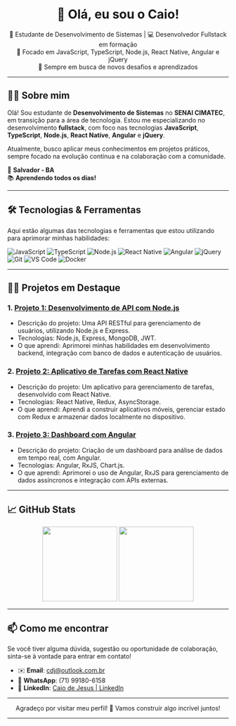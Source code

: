 ﻿<h1 align="center">👋 Olá, eu sou o Caio!</h1>

<p align="center">
  🚀 Estudante de Desenvolvimento de Sistemas | 💻 Desenvolvedor Fullstack em formação<br>
  🌱 Focado em JavaScript, TypeScript, Node.js, React Native, Angular e jQuery<br>
  🎯 Sempre em busca de novos desafios e aprendizados
</p>

---

## 👨‍💻 Sobre mim

Olá! Sou estudante de **Desenvolvimento de Sistemas** no **SENAI CIMATEC**, em transição para a área de tecnologia. Estou me especializando no desenvolvimento **fullstack**, com foco nas tecnologias **JavaScript**, **TypeScript**, **Node.js**, **React Native**, **Angular** e **jQuery**.

Atualmente, busco aplicar meus conhecimentos em projetos práticos, sempre focado na evolução contínua e na colaboração com a comunidade.

📍 **Salvador - BA**  
📚 **Aprendendo todos os dias!**

---

## 🛠️ Tecnologias & Ferramentas

Aqui estão algumas das tecnologias e ferramentas que estou utilizando para aprimorar minhas habilidades:

![JavaScript](https://img.shields.io/badge/-JavaScript-F7DF1E?style=flat&logo=javascript&logoColor=000)
![TypeScript](https://img.shields.io/badge/-TypeScript-3178C6?style=flat&logo=typescript&logoColor=fff)
![Node.js](https://img.shields.io/badge/-Node.js-339933?style=flat&logo=node.js&logoColor=fff)
![React Native](https://img.shields.io/badge/-React_Native-61DAFB?style=flat&logo=react&logoColor=000)
![Angular](https://img.shields.io/badge/-Angular-DD0031?style=flat&logo=angular&logoColor=fff)
![jQuery](https://img.shields.io/badge/-jQuery-0769AD?style=flat&logo=jquery&logoColor=fff)
![Git](https://img.shields.io/badge/-Git-F05032?style=flat&logo=git&logoColor=fff)
![VS Code](https://img.shields.io/badge/-VS_Code-007ACC?style=flat&logo=visual-studio-code&logoColor=fff)
![Docker](https://img.shields.io/badge/-Docker-2496ED?style=flat&logo=docker&logoColor=fff)

---

## 🧑‍💻 Projetos em Destaque

### 1. [**Projeto 1: Desenvolvimento de API com Node.js**](https://github.com/caiodjss/projeto-api)
   - Descrição do projeto: Uma API RESTful para gerenciamento de usuários, utilizando Node.js e Express.
   - Tecnologias: Node.js, Express, MongoDB, JWT.
   - O que aprendi: Aprimorei minhas habilidades em desenvolvimento backend, integração com banco de dados e autenticação de usuários.

### 2. [**Projeto 2: Aplicativo de Tarefas com React Native**](https://github.com/caiodjss/projeto-tarefas)
   - Descrição do projeto: Um aplicativo para gerenciamento de tarefas, desenvolvido com React Native.
   - Tecnologias: React Native, Redux, AsyncStorage.
   - O que aprendi: Aprendi a construir aplicativos móveis, gerenciar estado com Redux e armazenar dados localmente no dispositivo.

### 3. [**Projeto 3: Dashboard com Angular**](https://github.com/caiodjss/projeto-dashboard)
   - Descrição do projeto: Criação de um dashboard para análise de dados em tempo real, com Angular.
   - Tecnologias: Angular, RxJS, Chart.js.
   - O que aprendi: Aprimorei o uso de Angular, RxJS para gerenciamento de dados assíncronos e integração com APIs externas.

---

## 📈 GitHub Stats

<div align="center">
  <img height="170em" src="https://github-readme-stats.vercel.app/api?username=caiodjss&show_icons=true&theme=tokyonight" />
  <img height="170em" src="https://github-readme-stats.vercel.app/api/top-langs/?username=caiodjss&layout=compact&langs_count=7&theme=tokyonight"/>
</div>

---

## 📫 Como me encontrar

Se você tiver alguma dúvida, sugestão ou oportunidade de colaboração, sinta-se à vontade para entrar em contato!

- ✉️ **Email**: [cdj@outlook.com.br](mailto:cdj@outlook.com.br)
- 📱 **WhatsApp**: (71) 99180-6158
- 💼 **LinkedIn**: [Caio de Jesus | LinkedIn](https://www.linkedin.com/in/caiodejesus/)

---

<p align="center">
  Agradeço por visitar meu perfil! 🌟 Vamos construir algo incrível juntos!
</p>

---

